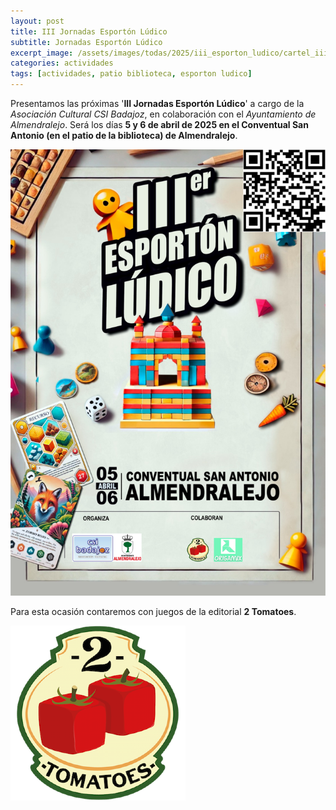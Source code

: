 ```yaml
---
layout: post
title: III Jornadas Esportón Lúdico
subtitle: Jornadas Esportón Lúdico
excerpt_image: /assets/images/todas/2025/iii_esporton_ludico/cartel_iii_esporton_ludico.png
categories: actividades
tags: [actividades, patio biblioteca, esporton ludico]
---
```


Presentamos las próximas '<b>III Jornadas Esportón Lúdico</b>' a cargo de la <i>Asociación Cultural CSI Badajoz</i>, en colaboración con el <i>Ayuntamiento de Almendralejo</i>. Será los días <b>5 y 6 de abril de 2025 en el Conventual San Antonio (en el patio de la biblioteca) de Almendralejo</b>.

![banner](/assets/images/todas/2025/iii_esporton_ludico/cartel_iii_esporton_ludico.png)

Para esta ocasión contaremos con juegos de la editorial <b>2 Tomatoes</b>.

![banner](/assets/images/todas/2025/iii_esporton_ludico/logo_2tomatoes.png)